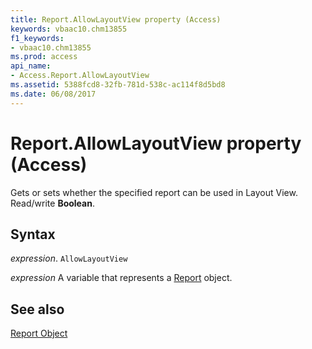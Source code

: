 ```yaml
---
title: Report.AllowLayoutView property (Access)
keywords: vbaac10.chm13855
f1_keywords:
- vbaac10.chm13855
ms.prod: access
api_name:
- Access.Report.AllowLayoutView
ms.assetid: 5388fcd8-32fb-781d-538c-ac114f8d5bd8
ms.date: 06/08/2017
---
```



# Report.AllowLayoutView property (Access)

Gets or sets whether the specified report can be used in Layout View. Read/write  **Boolean**.


## Syntax

 _expression_. `AllowLayoutView`

 _expression_ A variable that represents a [Report](Access.Report.md) object.


## See also


[Report Object](Access.Report.md)

